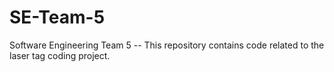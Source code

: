 # SE-Team-5
Software Engineering Team 5 -- This repository contains code related to the laser tag coding project.
